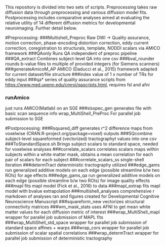 This repository is divided into two sets of scripts. Preprocessing takes raw diffusion data through preprocessing and various diffusion model fits. Postprocessing includes comparative analyses aimed at evaluating the relative utility of 14 different diffusion metrics for developmental neuroimaging. Further detail below.

#Preprocessing:
###Multishell_Preproc
Raw DWI -> Quality assurance, motion correction, phase-encoding distortion correction, eddy current correction, coregistration to structurals, template, NODDI scalars via AMICO framework
###QAonly
Runs QA independent of preproc pipeline
###QA_extract
Combines subject-level QA into one csv
###bval_rounder
rounds b-value files to multiple of provided integers (for Siemens scanners)
###generateAmicoM_AP
AMICO (Daducci et al., 2015) framework adapted for current dataset/file structure
###index
value of 1 x number of TRs for eddy input
###qa*
series of quality assurance scripts from https://www.med.upenn.edu/cmroi/qascripts.html, requires fsl and afni
### runAmico 
just runs AMICO(Matlab) on an SGE
###slsspec_gen
generates file with basic scan sequence info
wrap_MultiShell_PreProc
For parallel job submission to SGE

#Postprocessing:
###Rsquared_diff
generates r^2 difference maps from voxelwise (CRAN.R-project.org/package=voxel) outputs
###SQcombine
subject-level squareformed (vectorized) tractographyt values into one csv
###ToStandardSpace.sh
Brings subject scalars to standard space, needed for voxelwise analyses
###correlate_scalars
correlates scalars maps within subjects within a white matter mask, obtains a mean correlation for each pair of scalars for each subject
###correlate_scalars_ss
single-shell iteration
###determTract
deterministic tractography utilized
###edge_gams
run generalized additive models on each edge (possible streamline b/w two ROIs) for age effects
###edge_gams_qa 
run generalized additive models on each edge (possible streamline b/w two ROIs) for image quality effects
###mapl
fits mapl model (Fick et al., 2016) to data
###mapl_extrap
fits mapl model with bvalue extrapolation
###multishell_analyses
comprehensive r markdown of analyses ran and figures created for Developmental Cognitive Neuroscience Manuscript
###squareform_new
vectorizes structural connectivity matrices
###wm_mask_stats
uses AFNI to get mean white matter values for each diffusion metric of interest
###wrap_MultiShell_mapl
wrapper for parallel job submission of MAPL fits
###wrap_MultiShell_std_space
wrapper for parallel job submission of standard space affines + warps
###wrap_cors
wrapper for parallel job submission of scalar spatial correlations
###wrap_determTract
wrapper for parallel job submission of deterministic tractography

